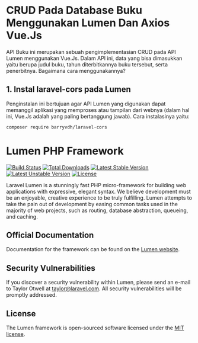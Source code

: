 # CRUD Pada Database Buku Menggunakan Lumen Dan Axios Vue.Js

API Buku ini merupakan sebuah pengimplementasian CRUD pada API Lumen menggunakan Vue.Js. Dalam API ini, data yang bisa dimasukkan yaitu berupa judul buku, tahun diterbitkannya buku tersebut, serta penerbitnya. Bagaimana cara menggunakannya?

## 1. Instal laravel-cors pada Lumen

Penginstalan ini bertujuan agar API Lumen yang digunakan dapat memanggil aplikasi yang memproses atau tampilan dari webnya (dalam hal ini, Vue.Js adalah yang paling bertanggung jawab). Cara instalasinya yaitu:

``` bash
composer require barryvdh/laravel-cors
```

# Lumen PHP Framework

[![Build Status](https://travis-ci.org/laravel/lumen-framework.svg)](https://travis-ci.org/laravel/lumen-framework)
[![Total Downloads](https://poser.pugx.org/laravel/lumen-framework/d/total.svg)](https://packagist.org/packages/laravel/lumen-framework)
[![Latest Stable Version](https://poser.pugx.org/laravel/lumen-framework/v/stable.svg)](https://packagist.org/packages/laravel/lumen-framework)
[![Latest Unstable Version](https://poser.pugx.org/laravel/lumen-framework/v/unstable.svg)](https://packagist.org/packages/laravel/lumen-framework)
[![License](https://poser.pugx.org/laravel/lumen-framework/license.svg)](https://packagist.org/packages/laravel/lumen-framework)

Laravel Lumen is a stunningly fast PHP micro-framework for building web applications with expressive, elegant syntax. We believe development must be an enjoyable, creative experience to be truly fulfilling. Lumen attempts to take the pain out of development by easing common tasks used in the majority of web projects, such as routing, database abstraction, queueing, and caching.

## Official Documentation

Documentation for the framework can be found on the [Lumen website](https://lumen.laravel.com/docs).

## Security Vulnerabilities

If you discover a security vulnerability within Lumen, please send an e-mail to Taylor Otwell at taylor@laravel.com. All security vulnerabilities will be promptly addressed.

## License

The Lumen framework is open-sourced software licensed under the [MIT license](https://opensource.org/licenses/MIT).

